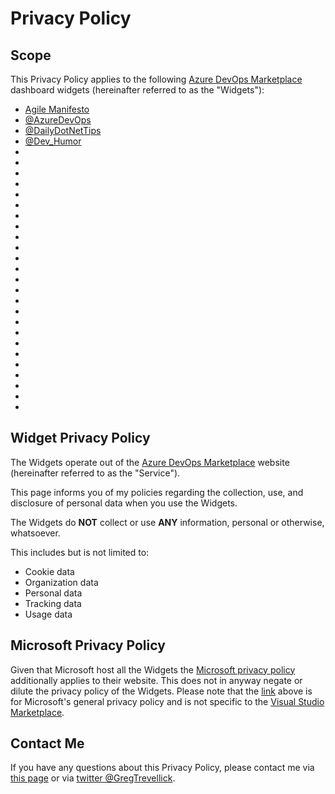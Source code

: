 # Privacy Policy

<!--
## TLDR 
My widgets do not collect any data about you or your organisation. Period.
-->

## Scope

This Privacy Policy applies to the following [Azure DevOps Marketplace](https://marketplace.visualstudio.com/azuredevops) dashboard widgets (hereinafter referred to as the "Widgets"):

- [Agile Manifesto](https://marketplace.visualstudio.com/items?itemName=GregTrevellick.AgileManifestoDashboardWidget)
- [@AzureDevOps](https://marketplace.visualstudio.com/items?itemName=GregTrevellick.vsts-extensions-tweets-AzureDevOps)
- [@DailyDotNetTips](https://marketplace.visualstudio.com/items?itemName=GregTrevellick.vsts-extensions-tweets-DailyDotNetTips)
- [@Dev_Humor](https://marketplace.visualstudio.com/items?itemName=GregTrevellick.vsts-extensions-tweets-Dev-Humor)
- []()
- []()
- []()
- []()
- []()
- []()
- []()
- []()
- []()
- []()
- []()
- []()
- []()
- []()
- []()
- []()
- []()
- []()
- []()
- []()
- []()
- []()
- []()
- []()
- []()

## Widget Privacy Policy

The Widgets operate out of the [Azure DevOps Marketplace](https://marketplace.visualstudio.com/search?term=trevellick&target=AzureDevOps&category=All%20categories&sortBy=Name) website (hereinafter referred to as the "Service").

This page informs you of my policies regarding the collection, use, and disclosure of personal data when you use the Widgets.

The Widgets do **NOT** collect or use **ANY** information, personal or otherwise, whatsoever.

This includes but is not limited to:
- Cookie data
- Organization data
- Personal data 
- Tracking data 
- Usage data

## Microsoft Privacy Policy 

Given that Microsoft host all the Widgets the [Microsoft privacy policy](https://privacy.microsoft.com/en-gb/privacystatement) additionally applies to their website. This does not in anyway negate or dilute the privacy policy of the Widgets. Please note that the [link](https://privacy.microsoft.com/en-gb/privacystatement) above is for Microsoft's general privacy policy and is not specific to the [Visual Studio Marketplace](https://marketplace.visualstudio.com/azuredevops).

## Contact Me

If you have any questions about this Privacy Policy, please contact me via [this page](https://github.com/GregTrevellick/AzureDevOpsAgileManifestoWidget/issues) or via [twitter @GregTrevellick](https://twitter.com/GregTrevellick).
